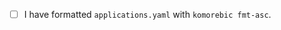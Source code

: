 <!--
  Please follow the Conventional Commits specification.
  By opening this PR, you confirm that you have already searched for similar existing issues/PRs.
  Provide a general summary of your changes below and tick the boxes that apply to the checklist.
-->

- [ ] I have formatted `applications.yaml` with `komorebic fmt-asc`.